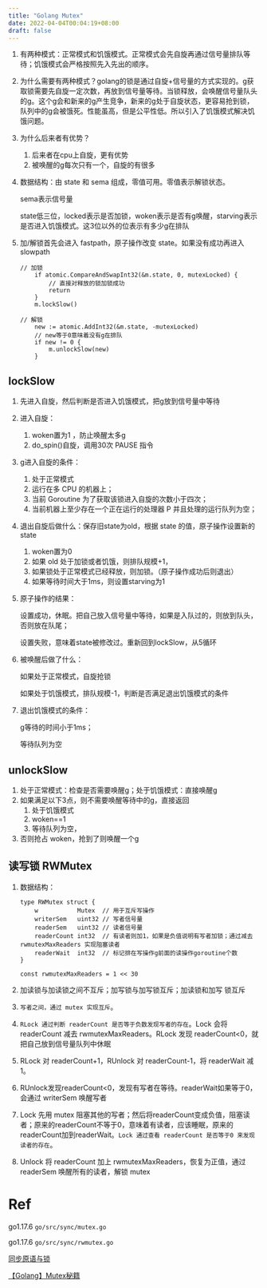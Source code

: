 ```yaml
---
title: "Golang Mutex"
date: 2022-04-04T00:04:19+08:00
draft: false
---
```



1. 有两种模式：正常模式和饥饿模式。正常模式会先自旋再通过信号量排队等待；饥饿模式会严格按照先入先出的顺序。
2. 为什么需要有两种模式？golang的锁是通过自旋+信号量的方式实现的。g获取锁需要先自旋一定次数，再放到信号量等待。当锁释放，会唤醒信号量队头的g。这个g会和新来的g产生竞争，新来的g处于自旋状态，更容易抢到锁，队列中的g会被饿死。性能虽高，但是公平性低。所以引入了饥饿模式解决饥饿问题。
3. 为什么后来者有优势？
    1. 后来者在cpu上自旋，更有优势
    2. 被唤醒的g每次只有一个，自旋的有很多
   
4. 数据结构：由 state 和 sema 组成，零值可用。零值表示解锁状态。

    sema表示信号量

    state低三位，locked表示是否加锁，woken表示是否有g唤醒，starving表示是否进入饥饿模式。这3位以外的位表示有多少g在排队

5. 加/解锁首先会进入 fastpath，原子操作改变 state。如果没有成功再进入 slowpath

    ```
    // 加锁
        if atomic.CompareAndSwapInt32(&m.state, 0, mutexLocked) {
            // 直接对释放的锁加锁成功
            return
        }
        m.lockSlow()

    // 解锁
        new := atomic.AddInt32(&m.state, -mutexLocked)
        // new等于0意味着没有g在排队
        if new != 0 {
            m.unlockSlow(new)
        }
    ```


## lockSlow

1. 先进入自旋，然后判断是否进入饥饿模式，把g放到信号量中等待
2. 进入自旋：
   1. woken置为1 ，防止唤醒太多g
   2. do_spin()自旋，调用30次 PAUSE 指令
3. g进入自旋的条件：
   1. 处于正常模式
   2. 运行在多 CPU 的机器上；
   3. 当前 Goroutine 为了获取该锁进入自旋的次数小于四次；
   4. 当前机器上至少存在一个正在运行的处理器 P 并且处理的运行队列为空；
4. 退出自旋后做什么：保存旧state为old，根据 state 的值，原子操作设置新的state 
    1. woken置为0
    2. 如果 old 处于加锁或者饥饿，则排队规模+1，
    3. 如果锁处于正常模式已经释放，则加锁。（原子操作成功后则退出）
    4. 如果等待时间大于1ms，则设置starving为1

5. 原子操作的结果：

    设置成功，休眠。把自己放入信号量中等待，如果是入队过的，则放到队头，否则放在队尾；

    设置失败，意味着state被修改过。重新回到lockSlow，从5循环

6. 被唤醒后做了什么：

    如果处于正常模式，自旋抢锁

    如果处于饥饿模式，排队规模-1，判断是否满足退出饥饿模式的条件

7. 退出饥饿模式的条件：
   
   g等待的时间小于1ms；

   等待队列为空

## unlockSlow

1. 处于正常模式：检查是否需要唤醒g；处于饥饿模式：直接唤醒g
2. 如果满足以下3点，则不需要唤醒等待中的g，直接返回
    1. 处于饥饿模式 
    2. woken==1 
    3. 等待队列为空，
3. 否则抢占 woken，抢到了则唤醒一个g


## 读写锁 RWMutex


1. 数据结构：

    ```
    type RWMutex struct {
        w           Mutex  // 用于互斥写操作
        writerSem   uint32 // 写者信号量
        readerSem   uint32 // 读者信号量
        readerCount int32  // 有读者则加1，如果是负值说明有写者加锁；通过减去 rwmutexMaxReaders 实现阻塞读者
        readerWait  int32  // 标记排在写操作g前面的读操作goroutine个数
    }

    const rwmutexMaxReaders = 1 << 30 
    ```

2. 加读锁与加读锁之间不互斥；加写锁与加写锁互斥；加读锁和加写   锁互斥

3. `写者之间，通过 mutex 实现互斥`。

4. `RLock 通过判断 readerCount 是否等于负数发现写者的存在`。Lock 会将 readerCount 减去 rwmutexMaxReaders。RLock 发现 readerCount<0，就把自己放到信号量队列中休眠

5. RLock 对 readerCount+1，RUnlock 对 readerCount-1，将 readerWait 减 1。

6. RUnlock发现readerCount<0，发现有写者在等待。readerWait如果等于0，会通过 writerSem 唤醒写者

7. Lock 先用 mutex 阻塞其他的写者；然后将readerCount变成负值，阻塞读者；原来的readerCount不等于0，意味着有读者，应该睡眠，原来的readerCount加到readerWait。`Lock 通过查看 readerCount 是否等于0 来发现读者的存在`。

8. Unlock 将 readerCount 加上 rwmutexMaxReaders，恢复为正值，通过 readerSem 唤醒所有的读者，解锁 mutex


# Ref

go1.17.6 `go/src/sync/mutex.go` 

go1.17.6 `go/src/sync/rwmutex.go `

[同步原语与锁](https://draveness.me/golang/docs/part3-runtime/ch06-concurrency/golang-sync-primitives/)

[【Golang】Mutex秘籍](https://www.bilibili.com/video/BV15V411n7fM?p=3)